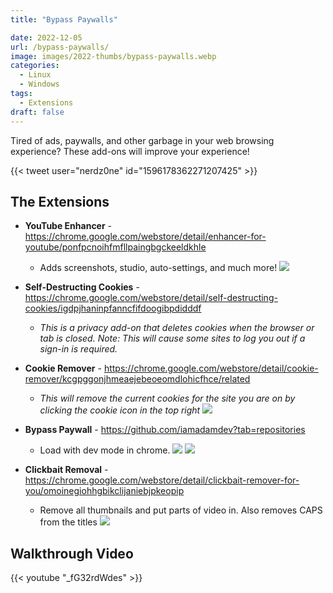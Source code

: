 ```yaml
---
title: "Bypass Paywalls"

date: 2022-12-05
url: /bypass-paywalls/
image: images/2022-thumbs/bypass-paywalls.webp
categories:
  - Linux
  - Windows
tags:
  - Extensions
draft: false
---
```

Tired of ads, paywalls, and other garbage in your web browsing experience? These add-ons will improve your experience!
<!--more-->

{{< tweet user="nerdz0ne" id="1596178362271207425" >}}

## The Extensions

- **YouTube Enhancer** - <https://chrome.google.com/webstore/detail/enhancer-for-youtube/ponfpcnoihfmfllpaingbgckeeldkhle>
  - Adds screenshots, studio, auto-settings, and much more!
  ![](/images/2022/bypass-paywalls/youtube-enhancer.webp)

- **Self-Destructing Cookies** - <https://chrome.google.com/webstore/detail/self-destructing-cookies/igdpjhaninpfanncfifdoogibpdidddf>
  - _This is a privacy add-on that deletes cookies when the browser or tab is closed. Note: This will cause some sites to log you out if a sign-in is required._

- **Cookie Remover** - <https://chrome.google.com/webstore/detail/cookie-remover/kcgpggonjhmeaejebeoeomdlohicfhce/related>
  - _This will remove the current cookies for the site you are on by clicking the cookie icon in the top right_
  ![](/images/2022/bypass-paywalls/cookie-remover.webp)

- **Bypass Paywall** - <https://github.com/iamadamdev?tab=repositories>
  - Load with dev mode in chrome.
  ![](/images/2022/bypass-paywalls/dev-mode-load.webp)
  ![](/images/2022/bypass-paywalls/bypass-paywalls.webp)

- **Clickbait Removal** - <https://chrome.google.com/webstore/detail/clickbait-remover-for-you/omoinegiohhgbikclijaniebjpkeopip>
  - Remove all thumbnails and put parts of video in. Also removes CAPS from the titles
  ![](/images/2022/bypass-paywalls/clickbait-remover.webp)


## Walkthrough Video

{{< youtube "_fG32rdWdes" >}}

